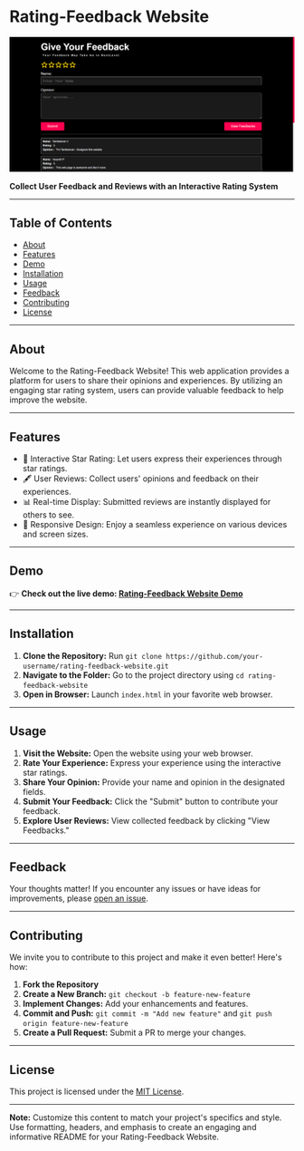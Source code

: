 # Rating-Feedback Website

![Website Screenshot](screenshot.png)

**Collect User Feedback and Reviews with an Interactive Rating System**

---

## Table of Contents

- [About](#about)
- [Features](#features)
- [Demo](#demo)
- [Installation](#installation)
- [Usage](#usage)
- [Feedback](#feedback)
- [Contributing](#contributing)
- [License](#license)

---

## About

Welcome to the Rating-Feedback Website! This web application provides a platform for users to share their opinions and experiences. By utilizing an engaging star rating system, users can provide valuable feedback to help improve the website.

---

## Features

- 🌟 Interactive Star Rating: Let users express their experiences through star ratings.
- 🖋️ User Reviews: Collect users' opinions and feedback on their experiences.
- 📊 Real-time Display: Submitted reviews are instantly displayed for others to see.
- 📱 Responsive Design: Enjoy a seamless experience on various devices and screen sizes.

---

## Demo

👉 **Check out the live demo: [Rating-Feedback Website Demo](https://tamilselvan6.github.io/profolio/)**

---

## Installation

1. **Clone the Repository:** Run `git clone https://github.com/your-username/rating-feedback-website.git`
2. **Navigate to the Folder:** Go to the project directory using `cd rating-feedback-website`
3. **Open in Browser:** Launch `index.html` in your favorite web browser.

---

## Usage

1. **Visit the Website:** Open the website using your web browser.
2. **Rate Your Experience:** Express your experience using the interactive star ratings.
3. **Share Your Opinion:** Provide your name and opinion in the designated fields.
4. **Submit Your Feedback:** Click the "Submit" button to contribute your feedback.
5. **Explore User Reviews:** View collected feedback by clicking "View Feedbacks."

---

## Feedback

Your thoughts matter! If you encounter any issues or have ideas for improvements, please [open an issue](https://github.com/your-username/rating-feedback-website/issues).

---

## Contributing

We invite you to contribute to this project and make it even better! Here's how:

1. **Fork the Repository**
2. **Create a New Branch:** `git checkout -b feature-new-feature`
3. **Implement Changes:** Add your enhancements and features.
4. **Commit and Push:** `git commit -m "Add new feature"` and `git push origin feature-new-feature`
5. **Create a Pull Request:** Submit a PR to merge your changes.

---

## License

This project is licensed under the [MIT License](LICENSE).

---

**Note:** Customize this content to match your project's specifics and style. Use formatting, headers, and emphasis to create an engaging and informative README for your Rating-Feedback Website.
